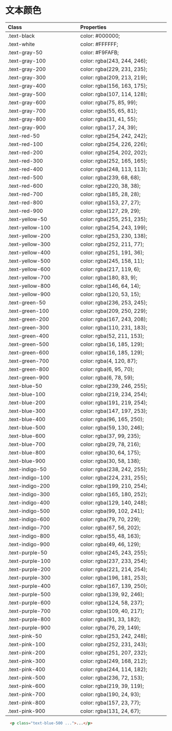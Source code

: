 # 文本颜色

| Class<img width=200/> | Properties<img width=200/> |  |
| :------ | :------ | :------ |
| .text-black | color: #000000; | <TextColor color="#000000"></TextColor> |
| .text-white | color: #FFFFFF; | <TextColor color="#ffffff"></TextColor> |
| .text-gray-50 | color: #F9FAFB; | <TextColor color="#F9FAFB"></TextColor> |
| .text-gray-100 | color: rgba(243, 244, 246); | <TextColor color="rgba(243, 244, 246)"></TextColor> |
| .text-gray-200 | color: rgba(229, 231, 235); | <TextColor color="rgba(229, 231, 235)"></TextColor> |
| .text-gray-300 | color: rgba(209, 213, 219); | <TextColor color="rgba(209, 213, 219)"></TextColor> |
| .text-gray-400 | color: rgba(156, 163, 175); | <TextColor color="rgba(156, 163, 175)"></TextColor> |
| .text-gray-500 | color: rgba(107, 114, 128); | <TextColor color="rgba(107, 114, 128)"></TextColor> |
| .text-gray-600 | color: rgba(75, 85, 99); | <TextColor color="rgba(75, 85, 99)"></TextColor> |
| .text-gray-700 | color: rgba(55, 65, 81); | <TextColor color="rgba(55, 65, 81)"></TextColor> |
| .text-gray-800 | color: rgba(31, 41, 55); | <TextColor color="rgba(31, 41, 55)"></TextColor> |
| .text-gray-900 | color: rgba(17, 24, 39); | <TextColor color="rgba(17, 24, 39)"></TextColor> |
| .text-red-50 | color: rgba(254, 242, 242); | <TextColor color="rgba(254, 242, 242)"></TextColor> |
| .text-red-100 | color: rgba(254, 226, 226); | <TextColor color="rgba(254, 226, 226)"></TextColor> |
| .text-red-200 | color: rgba(254, 202, 202); | <TextColor color="rgba(254, 202, 202)"></TextColor> |
| .text-red-300 | color: rgba(252, 165, 165); | <TextColor color="rgba(252, 165, 165)"></TextColor> |
| .text-red-400 | color: rgba(248, 113, 113); | <TextColor color="rgba(248, 113, 113)"></TextColor> |
| .text-red-500 | color: rgba(239, 68, 68); | <TextColor color="rgba(239, 68, 68)"></TextColor> |
| .text-red-600 | color: rgba(220, 38, 38); | <TextColor color="rgba(220, 38, 38)"></TextColor> |
| .text-red-700 | color: rgba(185, 28, 28); | <TextColor color="rgba(185, 28, 28)"></TextColor> |
| .text-red-800 | color: rgba(153, 27, 27); | <TextColor color="rgba(153, 27, 27)"></TextColor> |
| .text-red-900 | color: rgba(127, 29, 29); | <TextColor color="rgba(127, 29, 29)"></TextColor> |
| .text-yellow-50 | color: rgba(255, 251, 235); | <TextColor color="rgba(255, 251, 235)"></TextColor> |
| .text-yellow-100 | color: rgba(254, 243, 199); | <TextColor color="rgba(254, 243, 199)"></TextColor> |
| .text-yellow-200 | color: rgba(253, 230, 138); | <TextColor color="rgba(253, 230, 138)"></TextColor> |
| .text-yellow-300 | color: rgba(252, 211, 77); | <TextColor color="rgba(252, 211, 77)"></TextColor> |
| .text-yellow-400 | color: rgba(251, 191, 36); | <TextColor color="rgba(251, 191, 36)"></TextColor> |
| .text-yellow-500 | color: rgba(245, 158, 11); | <TextColor color="rgba(245, 158, 11)"></TextColor> |
| .text-yellow-600 | color: rgba(217, 119, 6); | <TextColor color="rgba(217, 119, 6)"></TextColor> |
| .text-yellow-700 | color: rgba(180, 83, 9); | <TextColor color="rgba(180, 83, 9)"></TextColor> |
| .text-yellow-800 | color: rgba(146, 64, 14); | <TextColor color="rgba(146, 64, 14)"></TextColor> |
| .text-yellow-900 | color: rgba(120, 53, 15); | <TextColor color="rgba(120, 53, 15)"></TextColor> |
| .text-green-50 | color: rgba(236, 253, 245); | <TextColor color="rgba(236, 253, 245)"></TextColor> |
| .text-green-100 | color: rgba(209, 250, 229); | <TextColor color="rgba(209, 250, 229)"></TextColor> |
| .text-green-200 | color: rgba(167, 243, 208); | <TextColor color="rgba(167, 243, 208)"></TextColor> |
| .text-green-300 | color: rgba(110, 231, 183); | <TextColor color="rgba(110, 231, 183)"></TextColor> |
| .text-green-400 | color: rgba(52, 211, 153); | <TextColor color="rgba(52, 211, 153)"></TextColor> |
| .text-green-500 | color: rgba(16, 185, 129); | <TextColor color="rgba(16, 185, 129)"></TextColor> |
| .text-green-600 | color: rgba(16, 185, 129); | <TextColor color="rgba(16, 185, 129)"></TextColor> |
| .text-green-700 | color: rgba(4, 120, 87); | <TextColor color="rgba(4, 120, 87)"></TextColor> |
| .text-green-800 | color: rgba(6, 95, 70); | <TextColor color="rgba(6, 95, 70)"></TextColor> |
| .text-green-900 | color: rgba(6, 78, 59); | <TextColor color="rgba(6, 78, 59)"></TextColor> |
| .text-blue-50 | color: rgba(239, 246, 255); | <TextColor color="rgba(239, 246, 255)"></TextColor> |
| .text-blue-100 | color: rgba(219, 234, 254); | <TextColor color="rgba(219, 234, 254)"></TextColor> |
| .text-blue-200 | color: rgba(191, 219, 254); | <TextColor color="rgba(191, 219, 254)"></TextColor> |
| .text-blue-300 | color: rgba(147, 197, 253); | <TextColor color="rgba(147, 197, 253)"></TextColor> |
| .text-blue-400 | color: rgba(96, 165, 250); | <TextColor color="rgba(96, 165, 250)"></TextColor> |
| .text-blue-500 | color: rgba(59, 130, 246); | <TextColor color="rgba(59, 130, 246)"></TextColor> |
| .text-blue-600 | color: rgba(37, 99, 235); | <TextColor color="rgba(37, 99, 235)"></TextColor> |
| .text-blue-700 | color: rgba(29, 78, 216); | <TextColor color="rgba(29, 78, 216)"></TextColor> |
| .text-blue-800 | color: rgba(30, 64, 175); | <TextColor color="rgba(30, 64, 175)"></TextColor> |
| .text-blue-900 | color: rgba(30, 58, 138); | <TextColor color="rgba(30, 58, 138)"></TextColor> |
| .text-indigo-50 | color: rgba(238, 242, 255); | <TextColor color="rgba(238, 242, 255)"></TextColor> |
| .text-indigo-100 | color: rgba(224, 231, 255); | <TextColor color="rgba(224, 231, 255)"></TextColor> |
| .text-indigo-200 | color: rgba(199, 210, 254); | <TextColor color="rgba(199, 210, 254)"></TextColor> |
| .text-indigo-300 | color: rgba(165, 180, 252); | <TextColor color="rgba(165, 180, 252)"></TextColor> |
| .text-indigo-400 | color: rgba(129, 140, 248); | <TextColor color="rgba(129, 140, 248)"></TextColor> |
| .text-indigo-500 | color: rgba(99, 102, 241); | <TextColor color="rgba(99, 102, 241)"></TextColor> |
| .text-indigo-600 | color: rgba(79, 70, 229); | <TextColor color="rgba(79, 70, 229)"></TextColor> |
| .text-indigo-700 | color: rgba(67, 56, 202); | <TextColor color="rgba(67, 56, 202)"></TextColor> |
| .text-indigo-800 | color: rgba(55, 48, 163); | <TextColor color="rgba(55, 48, 163)"></TextColor> |
| .text-indigo-900 | color: rgba(49, 46, 129); | <TextColor color="rgba(49, 46, 129)"></TextColor> |
| .text-purple-50 | color: rgba(245, 243, 255); | <TextColor color="rgba(245, 243, 255)"></TextColor> |
| .text-purple-100 | color: rgba(237, 233, 254); | <TextColor color="rgba(237, 233, 254)"></TextColor> |
| .text-purple-200 | color: rgba(221, 214, 254); | <TextColor color="rgba(221, 214, 254)"></TextColor> |
| .text-purple-300 | color: rgba(196, 181, 253); | <TextColor color="rgba(196, 181, 253)"></TextColor> |
| .text-purple-400 | color: rgba(167, 139, 250); | <TextColor color="rgba(167, 139, 250)"></TextColor> |
| .text-purple-500 | color: rgba(139, 92, 246); | <TextColor color="rgba(139, 92, 246)"></TextColor> |
| .text-purple-600 | color: rgba(124, 58, 237); | <TextColor color="rgba(124, 58, 237)"></TextColor> |
| .text-purple-700 | color: rgba(109, 40, 217); | <TextColor color="rgba(109, 40, 217)"></TextColor> |
| .text-purple-800 | color: rgba(91, 33, 182); | <TextColor color="rgba(91, 33, 182)"></TextColor> |
| .text-purple-900 | color: rgba(76, 29, 149); | <TextColor color="rgba(76, 29, 149)"></TextColor> |
| .text-pink-50 | color: rgba(253, 242, 248); | <TextColor color="rgba(253, 242, 248)"></TextColor> |
| .text-pink-100 | color: rgba(252, 231, 243); | <TextColor color="rgba(252, 231, 243)"></TextColor> |
| .text-pink-200 | color: rgba(251, 207, 232); | <TextColor color="rgba(251, 207, 232)"></TextColor> |
| .text-pink-300 | color: rgba(249, 168, 212); | <TextColor color="rgba(249, 168, 212)"></TextColor> |
| .text-pink-400 | color: rgba(244, 114, 182); | <TextColor color="rgba(244, 114, 182)"></TextColor> |
| .text-pink-500 | color: rgba(236, 72, 153); | <TextColor color="rgba(236, 72, 153)"></TextColor> |
| .text-pink-600 | color: rgba(219, 39, 119); | <TextColor color="rgba(219, 39, 119)"></TextColor> |
| .text-pink-700 | color: rgba(190, 24, 93); | <TextColor color="rgba(190, 24, 93)"></TextColor> |
| .text-pink-800 | color: rgba(157, 23, 77); | <TextColor color="rgba(157, 23, 77)"></TextColor> |
| .text-pink-900 | color: rgba(131, 24, 67); | <TextColor color="rgba(131, 24, 67)"></TextColor> |

```html
  <p class="text-blue-500 ...">...</p>
```
